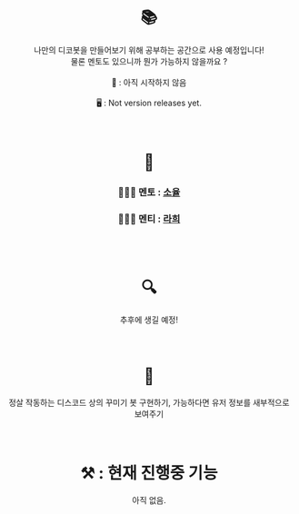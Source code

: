 <div align="center">
  <h1>📚</h1>
  나만의 디코봇을 만들어보기 위해 공부하는 공간으로 사용 예정입니다!<br>
  물론 멘토도 있으니까 뭔가 가능하지 않을까요 ?
  <br>
  <br>
  📆 : 아직 시작하지 않음
  <br>
  <br>
  🖥️ : Not version releases yet.
</div>

<br>
<br>

<div align="center">
  <h1>👥</h1>
  <h3 style="margin=0px;">🧑🏻‍🏫 멘토 : <a href="https://github.com/Soyul06">소율</a></h3>
  <h3 style="margin=0px;">👩🏻‍🎓 멘티 : <a href="https://github.com/r6hex-1g">라희</a></h3>
</div>

<br>
<br>

<div align="center">
  <h1>🔍</h1>
  추후에 생길 예정!
</div>

<br>
<br>

<div align="center">
  <h1>🚀</h1>
  정살 작동하는 디스코드 상의 꾸미기 봇 구현하기, 가능하다면 유저 정보를 새부적으로 보여주기
</div>

<br>
<br>

<div align="center">
  <h1>⚒️ : 현재 진행중 기능</h1>
  아직 없음.
</div>
